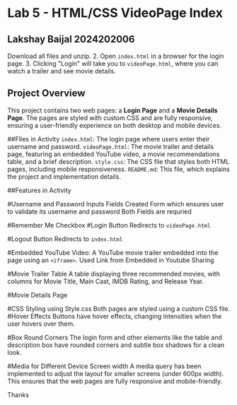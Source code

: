 # Lab 5 - HTML/CSS VideoPage Index
## Lakshay Baijal 2024202006
Download all files and unzip.
2. Open `index.html` in a browser for the login page.
3. Clicking "Login" will take you to `videoPage.html`, where you can watch a trailer and see movie details.

## Project Overview

This project contains two web pages: a **Login Page** and a **Movie Details Page**. The pages are styled with custom CSS and are fully responsive, 
ensuring a user-friendly experience on both desktop and mobile devices.


##FIles in Activity
`index.html`: The login page where users enter their username and password.
`videoPage.html`: The movie trailer and details page, featuring an embedded YouTube video, a movie recommendations table, and a brief description.
`style.css`: The CSS file that styles both HTML pages, including mobile responsiveness.
`README.md`: This file, which explains the project and implementation details.

##Features in Activity

#Username and Password Inputs Fields
Created Form which ensures user to validate its username and password
Both Fields are requried

#Remember Me Checkbox
#Login Button
Redirects to `videoPage.html`

#Logout Button
Redirects to `index.html`

#Embedded YouTube Video: 
A YouTube movie trailer embedded into the page using an `<iframe>`.
Used Link from Embedded in Youtube Sharing

#Movie Trailer Table
A table displaying three recommended movies, with columns for Movie Title, Main Cast, IMDB Rating, and Release Year.

#Movie Details Page

#CSS Styling using Style.css
Both pages are styled using a custom CSS file.
#Hover Effects
Buttons have hover effects, changing intensities when the user hovers over them.

#Box Round Corners
The login form and other elements like the table and description box have rounded corners and subtle box shadows for a clean look.

#Media for Different Device Screen width
A media query has been implemented to adjust the layout for smaller screens (under 600px width). This ensures that the web pages are fully responsive and mobile-friendly.

Thanks



